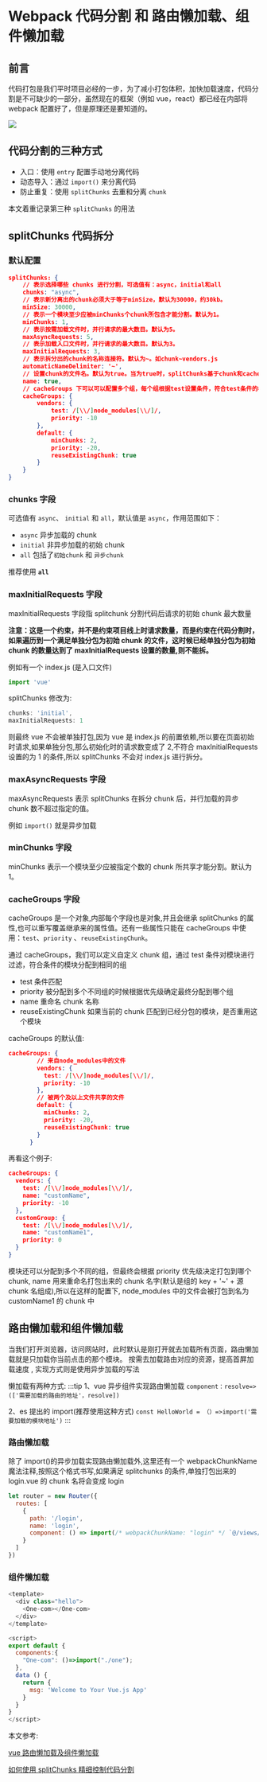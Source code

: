 # Webpack 代码分割 和 路由懒加载、组件懒加载

## 前言

代码打包是我们平时项目必经的一步，为了减小打包体积，加快加载速度，代码分割是不可缺少的一部分，虽然现在的框架（例如 vue，react）都已经在内部将 webpack 配置好了，但是原理还是要知道的。

  <img src="../.vuepress/public/images/卷.jpg" style="display:block;margin:0 auto"/>

## 代码分割的三种方式

- 入口：使用 `entry` 配置手动地分离代码
- 动态导入：通过 `import()` 来分离代码
- 防止重复：使用 `splitChunks` 去重和分离 `chunk`

本文着重记录第三种 `splitChunks` 的用法

## splitChunks 代码拆分

### 默认配置

```json light
splitChunks: {
    // 表示选择哪些 chunks 进行分割，可选值有：async，initial和all
    chunks: "async",
    // 表示新分离出的chunk必须大于等于minSize，默认为30000，约30kb。
    minSize: 30000,
    // 表示一个模块至少应被minChunks个chunk所包含才能分割。默认为1。
    minChunks: 1,
    // 表示按需加载文件时，并行请求的最大数目。默认为5。
    maxAsyncRequests: 5,
    // 表示加载入口文件时，并行请求的最大数目。默认为3。
    maxInitialRequests: 3,
    // 表示拆分出的chunk的名称连接符。默认为~。如chunk~vendors.js
    automaticNameDelimiter: '~',
    // 设置chunk的文件名。默认为true。当为true时，splitChunks基于chunk和cacheGroups的key自动命名。
    name: true,
    // cacheGroups 下可以可以配置多个组，每个组根据test设置条件，符合test条件的模块，就分配到该组。模块可以被多个组引用，但最终会根据priority来决定打包到哪个组中。默认将所有来自 node_modules目录的模块打包至vendors组，将两个以上的chunk所共享的模块打包至default组。
    cacheGroups: {
        vendors: {
            test: /[\\/]node_modules[\\/]/,
            priority: -10
        },
        default: {
            minChunks: 2,
            priority: -20,
            reuseExistingChunk: true
        }
    }
}

```

### **chunks 字段**

可选值有 `async`、 `initial` 和 `all`，默认值是 `async`，作用范围如下：

- `async` 异步加载的 chunk
- `initial` 非异步加载的初始 chunk
- `all` 包括了`初始chunk` 和 `异步chunk`

推荐使用 **`all`**

### **maxInitialRequests 字段**

maxInitialRequests 字段指 splitchunk 分割代码后请求的初始 chunk 最大数量

**注意：这是一个约束，并不是约束项目线上时请求数量，而是约束在代码分割时，如果遍历到一个满足单独分包为初始 chunk 的文件，这时候已经单独分包为初始 chunk 的数量达到了 maxInitialRequests 设置的数量,则不能拆。**

例如有一个 index.js (是入口文件)

```js
import 'vue'
```

splitChunks 修改为:

```js
chunks: 'initial',
maxInitialRequests: 1
```

则最终 vue 不会被单独打包,因为 vue 是 index.js 的前置依赖,所以要在页面初始时请求,如果单独分包,那么初始化时的请求数变成了 2,不符合 maxInitialRequests 设置的为 1 的条件,所以 splitChunks 不会对 index.js 进行拆分。

### **maxAsyncRequests 字段**

maxAsyncRequests 表示 splitChunks 在拆分 chunk 后，并行加载的异步 chunk 数不超过指定的值。

例如 `import()` 就是异步加载

### **minChunks 字段**

minChunks 表示一个模块至少应被指定个数的 chunk 所共享才能分割。默认为 1。

### **cacheGroups 字段**

cacheGroups 是一个对象,内部每个字段也是对象,并且会继承 splitChunks 的属性,也可以重写覆盖继承来的属性值。还有一些属性只能在 cacheGroups 中使用：`test`、`priority` 、`reuseExistingChunk`。

通过 cacheGroups，我们可以定义自定义 chunk 组，通过 test 条件对模块进行过滤，符合条件的模块分配到相同的组

- test 条件匹配
- priority 被分配到多个不同组的时候根据优先级确定最终分配到哪个组
- name 重命名 chunk 名称
- reuseExistingChunk 如果当前的 chunk 匹配到已经分包的模块，是否重用这个模块

cacheGroups 的默认值:

```json
cacheGroups: {
        // 来自node_modules中的文件
        vendors: {
          test: /[\\/]node_modules[\\/]/,
          priority: -10
        },
        // 被两个及以上文件共享的文件
        default: {
          minChunks: 2,
          priority: -20,
          reuseExistingChunk: true
        }
      }
```

再看这个例子:

```json
cacheGroups: {
  vendors: {
    test: /[\\/]node_modules[\\/]/,
    name: "customName",
    priority: -10
  },
  customGroup: {
    test: /[\\/]node_modules[\\/]/,
    name: "customName1",
    priority: 0
  }
}
```

模块还可以分配到多个不同的组，但最终会根据 priority 优先级决定打包到哪个 chunk, name 用来重命名打包出来的 chunk 名字(默认是组的 key + '~' + 源 chunk 名组成),所以在这样的配置下, node_modules 中的文件会被打包到名为 customName1 的 chunk 中

## 路由懒加载和组件懒加载

当我们打开浏览器，访问网站时，此时默认是刚打开就去加载所有页面，路由懒加载就是只加载你当前点击的那个模块。 按需去加载路由对应的资源，提高首屏加载速度 , 实现方式则是使用异步加载的写法

懒加载有两种方式:
:::tip
1、vue 异步组件实现路由懒加载 `component：resolve=>(['需要加载的路由的地址'，resolve])`

2、es 提出的 import(推荐使用这种方式) `const HelloWorld = （）=>import('需要加载的模块地址')`
:::

### 路由懒加载

除了 import()的异步加载实现路由懒加载外,这里还有一个 webpackChunkName 魔法注释,按照这个格式书写,如果满足 splitchunks 的条件,单独打包出来的 login.vue 的 chunk 名将会变成 login

```js
let router = new Router({
  routes: [
    {
      path: '/login',
      name: 'login',
      component: () => import(/* webpackChunkName: "login" */ `@/views/login.vue`)
    }
  ]
})
```

### 组件懒加载

```js
<template>
  <div class="hello">
    <One-com></One-com>
  </div>
</template>

<script>
export default {
  components:{
    "One-com": ()=>import("./one");
  },
  data () {
    return {
      msg: 'Welcome to Your Vue.js App'
    }
  }
}
</script>

```

本文参考:

[vue 路由懒加载及组件懒加载](https://juejin.cn/post/6985725946598785055)

[如何使用 splitChunks 精细控制代码分割](https://juejin.cn/post/6844904103848443912)
